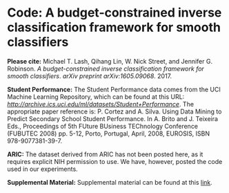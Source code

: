 # Code: A budget-constrained inverse classification framework for smooth classifiers

**Please cite:** Michael T. Lash, Qihang Lin, W. Nick Street, and Jennifer G. Robinson. *A budget-constrained inverse classification framework for smooth classifiers*. *arXiv preprint arXiv:1605.09068*. 2017.

**Student Performance:** The Student Performance data comes from the UCI Machine Learning Repository, which can be found at this URL: *http://archive.ics.uci.edu/ml/datasets/Student+Performance*. The appropriate paper reference is: P. Cortez and A. Silva. Using Data Mining to Predict Secondary School Student Performance. In A. Brito and J. Teixeira Eds., Proceedings of 5th FUture BUsiness TEChnology Conference (FUBUTEC 2008) pp. 5-12, Porto, Portugal, April, 2008, EUROSIS, ISBN 978-9077381-39-7.

**ARIC:** The dataset derived from ARIC has not been posted here, as it requires explicit NIH permission to use. We have, however, posted the code used in our experiments.

**Supplemental Material:** Supplemental material can be found at this [link](http://www.michaeltlash.com/papers/suppl_material.pdf).
